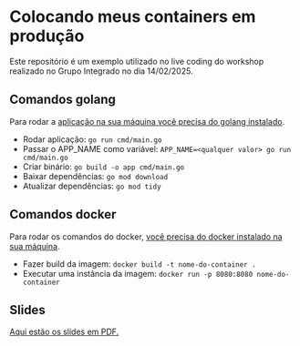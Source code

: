 # Colocando meus containers em produção

Este repositório é um exemplo utilizado no live coding do workshop realizado no Grupo Integrado no dia 14/02/2025.

## Comandos golang

Para rodar a [aplicação na sua máquina você precisa do golang instalado](https://go.dev/doc/install).

- Rodar aplicação: `go run cmd/main.go`
- Passar o APP_NAME como variável: `APP_NAME=<qualquer valor> go run cmd/main.go`
- Criar binário: `go build -o app cmd/main.go`
- Baixar dependências: `go mod download`
- Atualizar dependências: `go mod tidy`

## Comandos docker

Para rodar os comandos do docker, [você precisa do docker instalado na sua máquina](https://docs.docker.com/desktop/).

- Fazer build da imagem: `docker build -t nome-do-container .`
- Executar uma instância da imagem: `docker run -p 8080:8080 nome-do-container`

## Slides

[Aqui estão os slides em PDF.](./slides.pdf)
